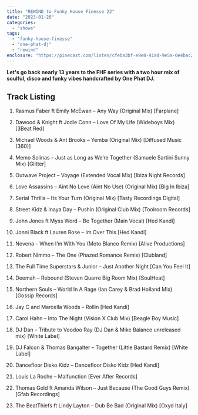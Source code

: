 ```yaml
---
title: "REWIND to Funky House Finesse 22"
date: "2023-01-20"
categories: 
  - "shows"
tags: 
  - "funky-house-finesse"
  - "one-phat-dj"
  - "rewind"
enclosure: "https://pinecast.com/listen/cfeba3bf-e9e8-41ad-9e5a-0e4bac211b1d.mp3 115677236 audio/mpeg "
---
```


**Let's go back nearly 13 years to the FHF series with a two hour mix of soulful, disco and funky vibes handcrafted by One Phat DJ.**

## Track Listing

1. Rasmus Faber ft Emily McEwan – Any Way (Original Mix) \[Farplane\]

3. Dawood & Knight ft Jodie Conn – Love Of My Life (Wideboys Mix) \[3Beat Red\]

5. Michael Woods & Ant Brooks – Yemba (Original Mix) \[Diffused Music (360)\]

7. Memo Solinas – Just as Long as We’re Together (Samuele Sartini Sunny Mix) \[Glitter\]

9. Outwave Project – Voyage (Extended Vocal Mix) \[Ibiza Night Records\]

11. Love Assassins – Aint No Love (Aint No Use) (Original Mix) \[Big In Ibiza\]

13. Serial Thrilla – Its Your Turn (Original Mix) \[Tasty Recordings Digital\]

15. Street Kidz & Inaya Day – Pushin (Original Club Mix) \[Toolroom Records\]

17. John Jones ft Myss Word – Be Together (Main Vocal) \[Hed Kandi\]

19. Jonni Black ft Lauren Rose – Im Over This \[Hed Kandi\]

21. Novena – When I’m With You (Moto Blanco Remix) \[Alive Productions\]

23. Robert Nimmo – The One (Phazed Romance Remix) \[Clubland\]

25. The Full Time Superstars & Junior – Just Another Night \[Can You Feel It\]

27. Deemah – Rebound (Steven Quarre Big Room Mix) \[SoulHeat\]

29. Northern Souls – World In A Rage (Ian Carey & Brad Holland Mix) \[Gossip Records\]

31. Jay C and Marcella Woods – Rollin \[Hed Kandi\]

33. Carol Hahn – Into The Night (Vision X Club Mix) \[Beagle Boy Music\]

35. DJ Dan – Tribute to Voodoo Ray (DJ Dan & Mike Balance unreleased mix) \[White Label\]

37. DJ Falcon & Thomas Bangalter – Together (Little Bastard Remix) \[White Label\]

39. Dancefloor Disko Kidz – Dancefloor Disko Kidz \[Hed Kandi\]

41. Louis La Roche – Malfunction \[Ever After Records\]

43. Thomas Gold ft Amanda Wilson – Just Because (The Good Guys Remix) \[Gfab Recordings\]

45. The BeatThiefs ft Lindy Layton – Dub Be Bad (Original Mix) \[Oxyd Italy\]
